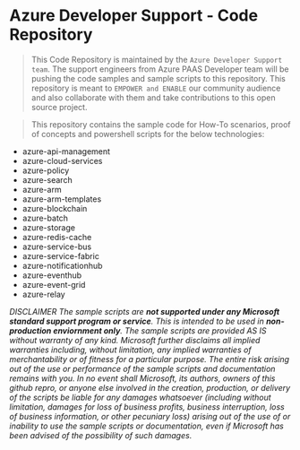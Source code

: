 # Azure Developer Support - Code Repository

> This Code Repository is maintained by the `Azure Developer Support team`. The support engineers from Azure PAAS Developer team will be pushing the code samples and sample scripts to this repository. This repository is meant to `EMPOWER and ENABLE` our community audience and also collaborate with them and take contributions to this open source project.

> This repository contains the sample code for How-To scenarios, proof of concepts and powershell scripts for the below technologies:
* azure-api-management 
* azure-cloud-services 
* azure-policy 
* azure-search 
* azure-arm 
* azure-arm-templates
* azure-blockchain 
* azure-batch
* azure-storage 
* azure-redis-cache 
* azure-service-bus 
* azure-service-fabric
* azure-notificationhub 
* azure-eventhub 
* azure-event-grid 
* azure-relay 



*DISCLAIMER
The sample scripts are **not supported under any Microsoft standard support program or service**. This is intended to be used in **non-production enviornment only**.
The sample scripts are provided AS IS without warranty of any kind. Microsoft further disclaims all implied warranties including, without limitation, any implied warranties of merchantability or of fitness for a particular purpose. The entire risk arising out of the use or performance of the sample scripts and documentation remains with you. In no event shall Microsoft, its authors, owners of this github repro, or anyone else involved in the creation, production, or delivery of the scripts be liable for any damages whatsoever (including without limitation, damages for loss of business profits, business interruption, loss of business information, or other pecuniary loss) arising out of the use of or inability to use the sample scripts or documentation, even if Microsoft has been advised of the possibility of such damages.*
